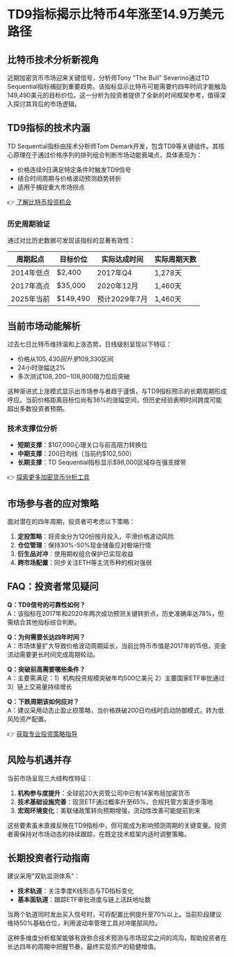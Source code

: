 # TD9指标揭示比特币4年涨至14.9万美元路径

## 比特币技术分析新视角

近期加密货币市场迎来关键信号，分析师Tony "The Bull" Severino通过TD Sequential指标捕捉到重要趋势。该指标显示比特币可能需要约四年时间才能触及149,490美元的目标价位。这一分析为投资者提供了全新的时间框架参考，值得深入探讨其背后的市场逻辑。

## TD9指标的技术内涵

TD Sequential指标由技术分析师Tom Demark开发，包含TD9等关键组件。其核心原理在于通过价格序列的排列组合判断市场动能衰竭点，具体表现为：
- 价格连续9日满足特定条件时触发TD9信号
- 结合时间周期与价格波动预测趋势转折
- 适用于捕捉重大市场拐点

👉 [了解比特币投资机会](https://bit.ly/okx_welcome)

### 历史周期验证

通过对比历史数据可发现该指标的显著有效性：

| 周期起点 | 目标价位 | 实际达成时间 | 实际周期天数 |
|----------|----------|--------------|--------------|
| 2014年低点 | $2,400   | 2017年Q4     | 1,278天       |
| 2017年高点 | $35,000  | 2020年12月   | 1,460天       |
| 2025年当前 | $149,490 | 预计2029年7月 | 1,460天       |

## 当前市场动能解析

过去七日比特币维持温和上涨态势，日线级别呈现以下特征：
- 价格从$105,430回升至$109,330区间
- 24小时涨幅达2%
- 多次测试$108,200-$108,800阻力位后突破

这种渐进式上涨模式显示出市场参与者趋于谨慎，与TD9指标预示的长期周期形成呼应。当前价格距离目标位尚有36%的涨幅空间，但历史经验表明时间跨度可能超出多数投资者预期。

### 技术支撑位分析

- **短期支撑**：$107,000心理关口与前高阻力转换位
- **中期支撑**：200日均线（当前约$102,500）
- **长期支撑**：TD Sequential指标显示$98,000区域存在强支撑带

👉 [探索更多加密货币分析工具](https://bit.ly/okx_welcome)

## 市场参与者的应对策略

面对潜在的四年周期，投资者可考虑以下策略：
1. **定投策略**：将资金分为120份按月投入，平滑价格波动风险
2. **仓位管理**：保持30%-50%现金储备应对极端行情
3. **衍生品对冲**：使用期权组合保护已实现收益
4. **跨市场配置**：同步关注ETH等主流币种的相对强弱

## FAQ：投资者常见疑问

**Q：TD9信号的可靠性如何？**  
A：该指标在2017年和2020年两次成功预测关键转折点，历史准确率达78%，但需结合其他指标综合判断。

**Q：为何需要长达四年时间？**  
A：市场体量扩大导致价格波动周期延长，当前比特币市值是2017年的15倍，资金流动需要更长时间完成周期轮动。

**Q：突破前高需要哪些条件？**  
A：主要需满足：1）机构投资规模突破年均500亿美元 2）主要国家ETF审批通过 3）链上交易量持续增长

**Q：下跌周期该如何应对？**  
A：建议采用动态止盈止损策略，当价格跌破200日均线时启动防御模式，转为低风险资产配置。

👉 [获取专业投资策略指导](https://bit.ly/okx_welcome)

## 风险与机遇并存

当前市场呈现三大结构性特征：
1. **机构参与度提升**：全球前20大资管公司中已有14家布局加密货币
2. **技术基础设施完善**：现货ETF通过概率升至65%，合规托管方案逐步落地
3. **宏观环境变化**：美联储政策转向预期增强，流动性改善可能提前到来

这些要素虽未直接反映在TD9指标中，但可能成为影响预测周期的关键变量。投资者需保持对市场动态的持续跟踪，在既定技术框架内适时调整策略。

## 长期投资者行动指南

建议采用"双轨监测体系"：
- **技术轨道**：关注季度K线形态与TD指标变化
- **基本面轨道**：跟踪ETF审批进度与链上活跃地址数

当两个轨道同时发出买入信号时，可将配置比例提升至70%以上。当前阶段建议维持50%基础仓位，利用波动率管理工具对冲尾部风险。

这种多维度分析框架能够有效弥合技术预测与市场现实之间的鸿沟，帮助投资者在长达四年的周期中把握节奏，最终实现资产的稳健增值。